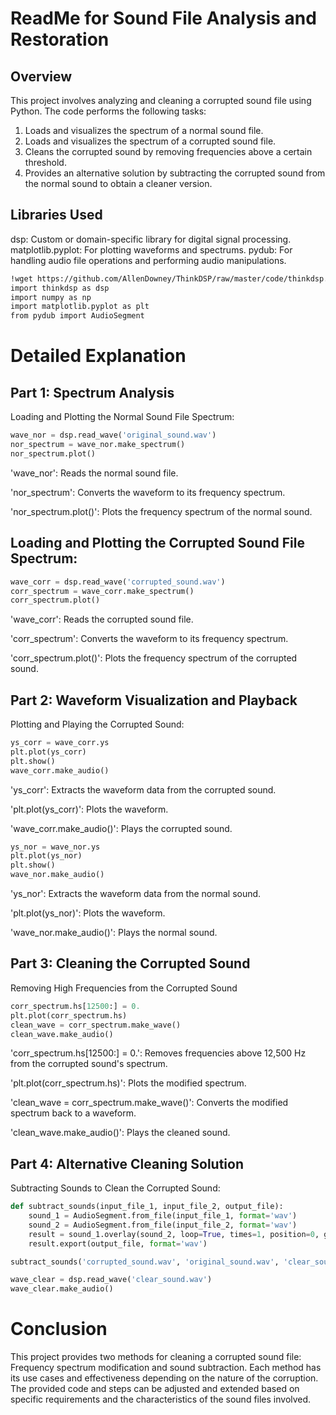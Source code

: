 # ReadMe for Sound File Analysis and Restoration
## Overview
This project involves analyzing and cleaning a corrupted sound file using Python. The code performs the following tasks:

1. Loads and visualizes the spectrum of a normal sound file.
2. Loads and visualizes the spectrum of a corrupted sound file.
3. Cleans the corrupted sound by removing frequencies above a certain threshold.
4. Provides an alternative solution by subtracting the corrupted sound from the normal sound to obtain a cleaner version.

## Libraries Used
dsp: Custom or domain-specific library for digital signal processing.
matplotlib.pyplot: For plotting waveforms and spectrums.
pydub: For handling audio file operations and performing audio manipulations.

```bash
!wget https://github.com/AllenDowney/ThinkDSP/raw/master/code/thinkdsp.py
import thinkdsp as dsp
import numpy as np
import matplotlib.pyplot as plt
from pydub import AudioSegment
```

# Detailed Explanation
## Part 1: Spectrum Analysis
Loading and Plotting the Normal Sound File Spectrum:

```python
wave_nor = dsp.read_wave('original_sound.wav')
nor_spectrum = wave_nor.make_spectrum()
nor_spectrum.plot()
```

'wave_nor': Reads the normal sound file.

'nor_spectrum': Converts the waveform to its frequency spectrum.

'nor_spectrum.plot()': Plots the frequency spectrum of the normal sound.

## Loading and Plotting the Corrupted Sound File Spectrum:

```python
wave_corr = dsp.read_wave('corrupted_sound.wav')
corr_spectrum = wave_corr.make_spectrum()
corr_spectrum.plot()
```

'wave_corr': Reads the corrupted sound file.

'corr_spectrum': Converts the waveform to its frequency spectrum.

'corr_spectrum.plot()': Plots the frequency spectrum of the corrupted sound.

## Part 2: Waveform Visualization and Playback
Plotting and Playing the Corrupted Sound:

```python
ys_corr = wave_corr.ys
plt.plot(ys_corr)
plt.show()
wave_corr.make_audio()
```

'ys_corr': Extracts the waveform data from the corrupted sound.

'plt.plot(ys_corr)': Plots the waveform.

'wave_corr.make_audio()': Plays the corrupted sound.

```python
ys_nor = wave_nor.ys
plt.plot(ys_nor)
plt.show()
wave_nor.make_audio()
```

'ys_nor': Extracts the waveform data from the normal sound.

'plt.plot(ys_nor)': Plots the waveform.

'wave_nor.make_audio()': Plays the normal sound.

## Part 3: Cleaning the Corrupted Sound
Removing High Frequencies from the Corrupted Sound

```python
corr_spectrum.hs[12500:] = 0.
plt.plot(corr_spectrum.hs)
clean_wave = corr_spectrum.make_wave()
clean_wave.make_audio()
```

'corr_spectrum.hs[12500:] = 0.': Removes frequencies above 12,500 Hz from the corrupted sound's spectrum.

'plt.plot(corr_spectrum.hs)': Plots the modified spectrum.

'clean_wave = corr_spectrum.make_wave()': Converts the modified spectrum back to a waveform.

'clean_wave.make_audio()': Plays the cleaned sound.

## Part 4: Alternative Cleaning Solution
Subtracting Sounds to Clean the Corrupted Sound:

```python
def subtract_sounds(input_file_1, input_file_2, output_file):
    sound_1 = AudioSegment.from_file(input_file_1, format='wav')
    sound_2 = AudioSegment.from_file(input_file_2, format='wav')
    result = sound_1.overlay(sound_2, loop=True, times=1, position=0, gain_during_overlay=-500)
    result.export(output_file, format='wav')

subtract_sounds('corrupted_sound.wav', 'original_sound.wav', 'clear_sound.wav')

wave_clear = dsp.read_wave('clear_sound.wav')
wave_clear.make_audio()
```

# Conclusion
This project provides two methods for cleaning a corrupted sound file: Frequency spectrum modification and sound subtraction. Each method has its use cases and effectiveness depending on the nature of the corruption. The provided code and steps can be adjusted and extended based on specific requirements and the characteristics of the sound files involved.

